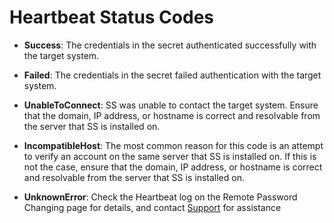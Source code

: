 [title]: # (Heartbeat Status Codes)
[tags]: # (Heartbeat)
[priority]: # (40)

# Heartbeat Status Codes

- **Success**: The credentials in the secret authenticated successfully with the target system.

- **Failed**: The credentials in the secret failed authentication with the target system.

- **UnableToConnect**: SS was unable to contact the target system. Ensure that the domain, IP address, or hostname is correct and resolvable from the server that SS is installed on.

- **IncompatibleHost**:  The most common reason for this code is an attempt to verify an account on the same server that SS is installed on. If this is not the case, ensure that the domain, IP address, or hostname is correct and resolvable from the server that SS is installed on.

- **UnknownError**: Check the Heartbeat log on the Remote Password Changing page for details, and contact [Support](https://thycotic.com/products/secret-server/support-2/) for assistance
